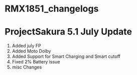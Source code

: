 # RMX1851_changelogs
# ProjectSakura 5.1 July Update 

1. Added july FP 
2. Added Moto Dolby 
3. Added Support for Smart Charging and Smart cutoff 
4. Fixed 2% Battery issue
5. misc Changes



